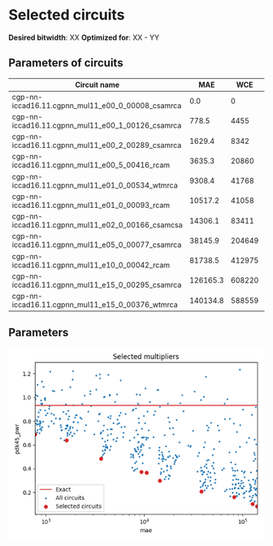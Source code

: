 
Selected circuits
===================
**Desired bitwidth**: XX
**Optimized for**: XX - YY


Parameters of circuits
----------------------------

| Circuit name | MAE | WCE | EP | Download |
| ----- |  ---- | ---- | --- | ---- | 
| cgp-nn-iccad16.11.cgpnn_mul11_e00_0_00008_csamrca | 0.0 | 0 | 0.0 |  [Verilog](cgp-nn-iccad16.11.cgpnn_mul11_e00_0_00008_csamrca.v) [C](cgp-nn-iccad16.11.cgpnn_mul11_e00_0_00008_csamrca.c) |
| cgp-nn-iccad16.11.cgpnn_mul11_e00_1_00126_csamrca | 778.5 | 4455 | 99.6997594833 |  [Verilog](cgp-nn-iccad16.11.cgpnn_mul11_e00_1_00126_csamrca.v) [C](cgp-nn-iccad16.11.cgpnn_mul11_e00_1_00126_csamrca.c) |
| cgp-nn-iccad16.11.cgpnn_mul11_e00_2_00289_csamrca | 1629.4 | 8342 | 99.7320652008 |  [Verilog](cgp-nn-iccad16.11.cgpnn_mul11_e00_2_00289_csamrca.v) [C](cgp-nn-iccad16.11.cgpnn_mul11_e00_2_00289_csamrca.c) |
| cgp-nn-iccad16.11.cgpnn_mul11_e00_5_00416_rcam | 3635.3 | 20860 | 99.8380184174 |  [Verilog](cgp-nn-iccad16.11.cgpnn_mul11_e00_5_00416_rcam.v) [C](cgp-nn-iccad16.11.cgpnn_mul11_e00_5_00416_rcam.c) |
| cgp-nn-iccad16.11.cgpnn_mul11_e01_0_00534_wtmrca | 9308.4 | 41768 | 99.8874664307 |  [Verilog](cgp-nn-iccad16.11.cgpnn_mul11_e01_0_00534_wtmrca.v) [C](cgp-nn-iccad16.11.cgpnn_mul11_e01_0_00534_wtmrca.c) |
| cgp-nn-iccad16.11.cgpnn_mul11_e01_0_00093_rcam | 10517.2 | 41058 | 99.8795032501 |  [Verilog](cgp-nn-iccad16.11.cgpnn_mul11_e01_0_00093_rcam.v) [C](cgp-nn-iccad16.11.cgpnn_mul11_e01_0_00093_rcam.c) |
| cgp-nn-iccad16.11.cgpnn_mul11_e02_0_00166_csamcsa | 14306.1 | 83411 | 99.8944282532 |  [Verilog](cgp-nn-iccad16.11.cgpnn_mul11_e02_0_00166_csamcsa.v) [C](cgp-nn-iccad16.11.cgpnn_mul11_e02_0_00166_csamcsa.c) |
| cgp-nn-iccad16.11.cgpnn_mul11_e05_0_00077_csamrca | 38145.9 | 204649 | 99.8986244202 |  [Verilog](cgp-nn-iccad16.11.cgpnn_mul11_e05_0_00077_csamrca.v) [C](cgp-nn-iccad16.11.cgpnn_mul11_e05_0_00077_csamrca.c) |
| cgp-nn-iccad16.11.cgpnn_mul11_e10_0_00042_rcam | 81738.5 | 412975 | 99.9011039734 |  [Verilog](cgp-nn-iccad16.11.cgpnn_mul11_e10_0_00042_rcam.v) [C](cgp-nn-iccad16.11.cgpnn_mul11_e10_0_00042_rcam.c) |
| cgp-nn-iccad16.11.cgpnn_mul11_e15_0_00295_csamrca | 126165.3 | 608220 | 99.9008893967 |  [Verilog](cgp-nn-iccad16.11.cgpnn_mul11_e15_0_00295_csamrca.v) [C](cgp-nn-iccad16.11.cgpnn_mul11_e15_0_00295_csamrca.c) |
| cgp-nn-iccad16.11.cgpnn_mul11_e15_0_00376_wtmrca | 140134.8 | 588559 | 99.9018669128 |  [Verilog](cgp-nn-iccad16.11.cgpnn_mul11_e15_0_00376_wtmrca.v) [C](cgp-nn-iccad16.11.cgpnn_mul11_e15_0_00376_wtmrca.c) |

Parameters
--------------
![Parameters figure](fig.png)
         